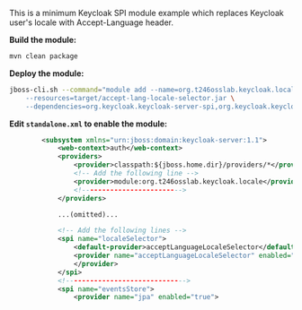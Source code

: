 This is a minimum Keycloak SPI module example which replaces Keycloak user's locale with Accept-Language header.

**Build the module:**

```bash
mvn clean package
```

**Deploy the module:**

```bash
jboss-cli.sh --command="module add --name=org.t246osslab.keycloak.locale \
    --resources=target/accept-lang-locale-selector.jar \
    --dependencies=org.keycloak.keycloak-server-spi,org.keycloak.keycloak-services,javax.ws.rs.api"
```

**Edit `standalone.xml` to enable the module:**

```xml
        <subsystem xmlns="urn:jboss:domain:keycloak-server:1.1">
            <web-context>auth</web-context>
            <providers>
                <provider>classpath:${jboss.home.dir}/providers/*</provider>
                <!-- Add the following line -->
                <provider>module:org.t246osslab.keycloak.locale</provider>
                <!------------------------->
            </providers>

            ...(omitted)...

            <!-- Add the following lines -->
            <spi name="localeSelector">
                <default-provider>acceptLanguageLocaleSelector</default-provider>
                <provider name="acceptLanguageLocaleSelector" enabled="true">
                </provider>
            </spi>
            <!------------------------------>
            <spi name="eventsStore">
                <provider name="jpa" enabled="true">
```

